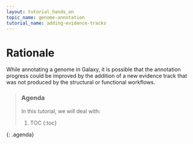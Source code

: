 ```yaml
---
layout: tutorial_hands_on
topic_name: genome-annotation
tutorial_name: adding-evidence-tracks
---
```


# Rationale

While annotating a genome in Galaxy, it is possible that the annotation progress could be improved by the addition of a new evidence track that was not produced by the structural or functional workflows.

> ### Agenda
>
> In this tutorial, we will deal with:
>
> 1. TOC
> {:toc}
>
{: .agenda}
